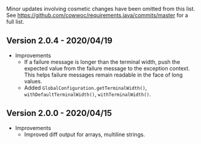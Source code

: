 Minor updates involving cosmetic changes have been omitted from this list. See
https://github.com/cowwoc/requirements.java/commits/master for a full list.

## Version 2.0.4 - 2020/04/19

* Improvements
    * If a failure message is longer than the terminal width, push the expected value from the failure message to the
    exception context. This helps failure messages remain readable in the face of long values.
    * Added `GlobalConfiguration.getTerminalWidth()`, `withDefaultTerminalWidth()`, `withTerminalWidth()`.

## Version 2.0.0 - 2020/04/15

* Improvements
    * Improved diff output for arrays, multiline strings.